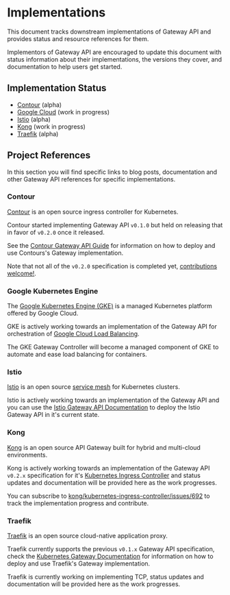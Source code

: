 # Implementations

This document tracks downstream implementations of Gateway API and provides status and resource references for them.

Implementors of Gateway API are encouraged to update this document with status information about their implementations, the versions they cover, and documentation to help users get started.

## Implementation Status

- [Contour][1] (alpha)
- [Google Cloud][2] (work in progress)
- [Istio][3] (alpha)
- [Kong][4] (work in progress)
- [Traefik][5] (alpha)

[1]:#contour
[2]:#google-cloud-platform
[3]:#istio
[4]:#kong
[5]:#traefik

## Project References

In this section you will find specific links to blog posts, documentation and other Gateway API references for specific implementations.

### Contour

[Contour][contour] is an open source ingress controller for Kubernetes.

Contour started implementing Gateway API `v0.1.0` but held on releasing that in favor of `v0.2.0` once it released.

See the [Contour Gateway API Guide][contour-1] for information on how to deploy and use Contours's Gateway implementation.

Note that not all of the `v0.2.0` specification is completed yet, [contributions welcome!][contour-2].

[contour]:https://projectcontour.io
[latest]:https://doc.traefik.io/traefik/routing/providers/kubernetes-gateway/
[contour-1]:https://projectcontour.io/guides/gateway-api/
[contour-2]:https://github.com/projectcontour/contour/blob/main/CONTRIBUTING.md

### Google Kubernetes Engine

The [Google Kubernetes Engine (GKE)][gke] is a managed Kubernetes platform offered by Google Cloud.

GKE is actively working towards an implementation of the Gateway API for orchestration of [Google Cloud Load Balancing][gclb].

The GKE Gateway Controller will become a managed component of GKE to automate and ease load balancing for containers.

[gke]:https://cloud.google.com/kubernetes-engine
[gclb]:https://cloud.google.com/load-balancing

### Istio

[Istio][istio] is an open source [service mesh][mesh] for Kubernetes clusters.

Istio is actively working towards an implementation of the Gateway API and you can use the [Istio Gateway API Documentation][istio-1] to deploy the Istio Gateway API in it's current state.

[istio]:https://istio.io
[mesh]:https://istio.io/latest/docs/concepts/what-is-istio/#what-is-a-service-mesh
[istio-1]:https://istio.io/latest/docs/tasks/traffic-management/ingress/service-apis/

### Kong

[Kong][kong] is an open source API Gateway built for hybrid and multi-cloud environments.

Kong is actively working towards an implementation of the Gateway API `v0.2.x` specification for it's [Kubernetes Ingress Controller][kic] and status updates and documentation will be provided here as the work progresses.

You can subscribe to [kong/kubernetes-ingress-controller/issues/692][kong-1] to track the implementation progress and contribute.

[kong]:https://konghq.com
[kic]:https://github.com/kong/kubernetes-ingress-controller
[kong-1]:https://github.com/kong/kubernetes-ingress-controller/issues/692

### Traefik

[Traefik][traefik] is an open source cloud-native application proxy.

Traefik currently supports the previous `v0.1.x` Gateway API specification, check the [Kubernetes Gateway Documentation][traefik-1] for information on how to deploy and use Traefik's Gateway implementation.

Traefik is currently working on implementing TCP, status updates and documentation will be provided here as the work progresses.

[traefik]:https://traefik.io
[traefik-1]:https://doc.traefik.io/traefik/routing/providers/kubernetes-gateway/
